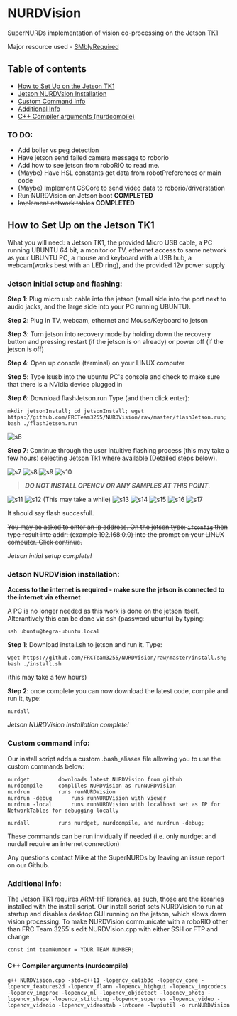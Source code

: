 # NURDVision
SuperNURDs implementation of vision co-processing on the Jetson TK1

Major resource used - [SMblyRequired](https://github.com/SMblyRequired/Computer-Vision-2017)

## Table of contents
- [How to Set Up on the Jetson TK1](#how-to-set-up-on-the-jetson-tk1)
- [Jetson NURDVsion Installation](#jetson-nurdvision-installation)
- [Custom Command Info](#custom-command-info)
- [Additional Info](#additional-info)
- [C++ Compiler arguments (nurdcompile)](#c-compiler-arguments-nurdcompile)

### TO DO:
- Add boiler vs peg detection
- Have jetson send failed camera message to roborio
- Add how to see jetson from roboRIO to read me.
- (Maybe) Have HSL constants get data from robotPreferences or main code
- (Maybe) Implement CSCore to send video data to roborio/driverstation
- ~~Run NURDVision on Jetson boot~~ **COMPLETED**
- ~~Implement network tables~~ **COMPLETED**

## How to Set Up on the Jetson TK1
What you will need: a Jetson TK1, the provided Micro USB cable, a PC running UBUNTU 64 bit, a monitor or TV, ethernet access to same network as your UBUNTU PC, a mouse and keyboard with a USB hub, a webcam(works best with an LED ring), and the provided 12v power supply

### Jetson initial setup and flashing:

__Step 1__: Plug micro usb cable into the jetson (small side into the port next to audio jacks, and the large side into your PC running UBUNTU).

__Step 2__: Plug in TV, webcam, ethernet and Mouse/Keyboard to jetson

__Step 3__: Turn jetson into recovery mode by holding down the recovery button and pressing restart (if the jetson is on already) or power off (if the jetson is off)

__Step 4__: Open up console (terminal) on your LINUX computer

__Step 5__: Type lsusb into the ubuntu PC's console and check to make sure that there is a NVidia device plugged in

__Step 6__: Download flashJetson.run Type (and then click enter): 
	
	mkdir jetsonInstall; cd jetsonInstall; wget https://github.com/FRCTeam3255/NURDVision/raw/master/flashJetson.run; bash ./flashJetson.run
	
![s6](flashJetsonSteps/Step-6.png)

__Step 7__: Continue through the user intuitive flashing process (this may take a few hours) selecting Jetson Tk1 where available (Detailed steps below).

![s7](flashJetsonSteps/Step-7.png)
![s8](flashJetsonSteps/Step-8.png)
![s9](flashJetsonSteps/Step-9.png)
![s10](flashJetsonSteps/Step-10.png)

> _**DO NOT INSTALL OPENCV OR ANY SAMPLES AT THIS POINT**_. 

![s11](flashJetsonSteps/Step-11.png)
![s12](flashJetsonSteps/Step-12.png)
(This may take a while)
![s13](flashJetsonSteps/Step-13.png)
![s14](flashJetsonSteps/Step-14.png)
![s15](flashJetsonSteps/Step-15.png)
![s16](flashJetsonSteps/Step-16.png)
![s17](flashJetsonSteps/Step-17.png)

It should say flash succesfull.

~~You may be asked to enter an ip address. On the jetson type: `ifconfig` then type result inte addr: (example 192.168.0.0) into the prompt on your LINUX computer. Click continue.~~

_Jetson intial setup complete!_

### Jetson NURDVision installation: 
**Access to the internet is required - make sure the jetson is connected to the internet via ethernet**

A PC is no longer needed as this work is done on the jetson itself.
Alterantively this can be done via ssh (password ubuntu) by typing:
	
	ssh ubuntu@tegra-ubuntu.local

__Step 1__: Download install.sh to jetson and run it. Type: 
	
	wget https://github.com/FRCTeam3255/NURDVision/raw/master/install.sh; bash ./install.sh

(this may take a few hours)

__Step 2__: once complete you can now download the latest code, compile and run it, type:

	nurdall

_Jetson NURDVision installation complete!_

### Custom command info:
Our install script adds a custom .bash_aliases file allowing you to use the custom commands below:

	nurdget 		downloads latest NURDVision from github
	nurdcompile		compliles NURDVision as runNURDVision
	nurdrun			runs runNURDVision
	nurdrun	-debug		runs runNURDVision with viewer
	nurdrun	-local		runs runNURDVision with localhost set as IP for NetworkTables for debugging locally
		
	nurdall			runs nurdget, nurdcompile, and nurdrun -debug;

These commands can be run invidually if needed (i.e. only nurdget and nurdall require an internet connection)

Any questions contact Mike at the SuperNURDs by leaving an issue report on our Github.

### Additional info:
The Jetson TK1 requires ARM-HF libraries, as such, those are the libraries installed with the install script.
Our install script sets NURDVision to run at startup and disables desktop GUI running on the jetson, which slows down vision processing.
To make NURDVision communicate with a roboRIO other than FRC Team 3255's edit NURDVision.cpp with either SSH or FTP and change
	
	const int teamNumber = YOUR TEAM NUMBER;

#### C++ Compiler arguments (nurdcompile)
	g++ NURDVision.cpp -std=c++11 -lopencv_calib3d -lopencv_core -lopencv_features2d -lopencv_flann -lopencv_highgui -lopencv_imgcodecs -lopencv_imgproc -lopencv_ml -lopencv_objdetect -lopencv_photo -lopencv_shape -lopencv_stitching -lopencv_superres -lopencv_video -lopencv_videoio -lopencv_videostab -lntcore -lwpiutil -o runNURDVision
